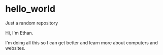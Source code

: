# hello_world
Just a random repository

Hi, I'm Ethan.

I'm doing all this so I can get better and learn more about computers and websites.
